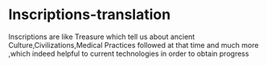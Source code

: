 # Inscriptions-translation
Inscriptions are like Treasure which tell us about ancient Culture,Civilizations,Medical Practices followed at that time and much more ,which indeed helpful to current technologies in order to obtain progress

